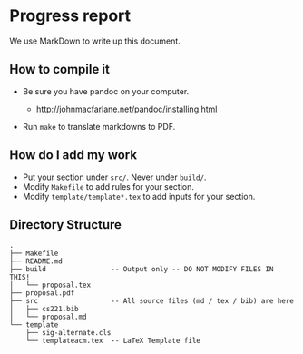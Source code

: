 Progress report
====

We use MarkDown to write up this document.

How to compile it
----

- Be sure you have pandoc on your computer.
  - http://johnmacfarlane.net/pandoc/installing.html

- Run `make` to translate markdowns to PDF.


How do I add my work
----

- Put your section under `src/`. Never under `build/`.
- Modify `Makefile` to add rules for your section.
- Modify `template/template*.tex` to add inputs for your section.


Directory Structure
----

```
.
├── Makefile
├── README.md
├── build                -- Output only -- DO NOT MODIFY FILES IN THIS! 
│   └── proposal.tex
├── proposal.pdf
├── src                  -- All source files (md / tex / bib) are here
│   ├── cs221.bib
│   └── proposal.md
└── template
    ├── sig-alternate.cls
    └── templateacm.tex  -- LaTeX Template file
```

